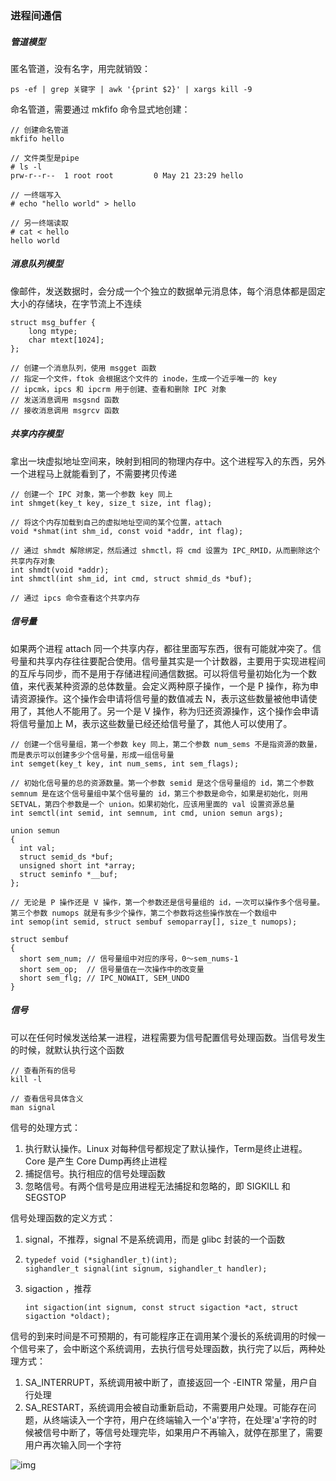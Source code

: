 ### 进程间通信

##### 管道模型

匿名管道，没有名字，用完就销毁：

```
ps -ef | grep 关键字 | awk '{print $2}' | xargs kill -9
```

命名管道，需要通过 mkfifo 命令显式地创建：

```
// 创建命名管道
mkfifo hello

// 文件类型是pipe
# ls -l
prw-r--r--  1 root root         0 May 21 23:29 hello

// 一终端写入
# echo "hello world" > hello

// 另一终端读取
# cat < hello 
hello world
```

##### 消息队列模型

像邮件，发送数据时，会分成一个个独立的数据单元消息体，每个消息体都是固定大小的存储块，在字节流上不连续

```
struct msg_buffer {
    long mtype;
    char mtext[1024];
};

// 创建一个消息队列，使用 msgget 函数
// 指定一个文件，ftok 会根据这个文件的 inode，生成一个近乎唯一的 key
// ipcmk，ipcs 和 ipcrm 用于创建、查看和删除 IPC 对象
// 发送消息调用 msgsnd 函数
// 接收消息调用 msgrcv 函数
```

##### 共享内存模型

拿出一块虚拟地址空间来，映射到相同的物理内存中。这个进程写入的东西，另外一个进程马上就能看到了，不需要拷贝传递

```
// 创建一个 IPC 对象，第一个参数 key 同上
int shmget(key_t key, size_t size, int flag);

// 将这个内存加载到自己的虚拟地址空间的某个位置，attach
void *shmat(int shm_id, const void *addr, int flag);

// 通过 shmdt 解除绑定，然后通过 shmctl，将 cmd 设置为 IPC_RMID，从而删除这个共享内存对象
int shmdt(void *addr); 
int shmctl(int shm_id, int cmd, struct shmid_ds *buf);

// 通过 ipcs 命令查看这个共享内存
```

##### 信号量

如果两个进程 attach 同一个共享内存，都往里面写东西，很有可能就冲突了。信号量和共享内存往往要配合使用。信号量其实是一个计数器，主要用于实现进程间的互斥与同步，而不是用于存储进程间通信数据。可以将信号量初始化为一个数值，来代表某种资源的总体数量。会定义两种原子操作，一个是 P 操作，称为申请资源操作。这个操作会申请将信号量的数值减去 N，表示这些数量被他申请使用了，其他人不能用了。另一个是 V 操作，称为归还资源操作，这个操作会申请将信号量加上 M，表示这些数量已经还给信号量了，其他人可以使用了。

```
// 创建一个信号量组，第一个参数 key 同上，第二个参数 num_sems 不是指资源的数量，而是表示可以创建多少个信号量，形成一组信号量
int semget(key_t key, int num_sems, int sem_flags);

// 初始化信号量的总的资源数量。第一个参数 semid 是这个信号量组的 id，第二个参数 semnum 是在这个信号量组中某个信号量的 id，第三个参数是命令，如果是初始化，则用 SETVAL，第四个参数是一个 union。如果初始化，应该用里面的 val 设置资源总量
int semctl(int semid, int semnum, int cmd, union semun args);

union semun
{
  int val;
  struct semid_ds *buf;
  unsigned short int *array;
  struct seminfo *__buf;
};

// 无论是 P 操作还是 V 操作，第一个参数还是信号量组的 id，一次可以操作多个信号量。第三个参数 numops 就是有多少个操作，第二个参数将这些操作放在一个数组中
int semop(int semid, struct sembuf semoparray[], size_t numops);

struct sembuf 
{
  short sem_num; // 信号量组中对应的序号，0～sem_nums-1
  short sem_op;  // 信号量值在一次操作中的改变量
  short sem_flg; // IPC_NOWAIT, SEM_UNDO
}
```

##### 信号

可以在任何时候发送给某一进程，进程需要为信号配置信号处理函数。当信号发生的时候，就默认执行这个函数

```
// 查看所有的信号
kill -l

// 查看信号具体含义
man signal
```

信号的处理方式：

1. 执行默认操作。Linux 对每种信号都规定了默认操作，Term是终止进程。Core 是产生 Core Dump再终止进程
2. 捕捉信号。执行相应的信号处理函数
3. 忽略信号。有两个信号是应用进程无法捕捉和忽略的，即 SIGKILL 和 SEGSTOP

信号处理函数的定义方式：

1. signal，不推荐，signal 不是系统调用，而是 glibc 封装的一个函数

1. ```
   typedef void (*sighandler_t)(int);
   sighandler_t signal(int signum, sighandler_t handler);
   ```

2. sigaction ，推荐

   ```
   int sigaction(int signum, const struct sigaction *act, struct sigaction *oldact);
   ```

信号的到来时间是不可预期的，有可能程序正在调用某个漫长的系统调用的时候一个信号来了，会中断这个系统调用，去执行信号处理函数，执行完了以后，两种处理方式：

1. SA_INTERRUPT，系统调用被中断了，直接返回一个 -EINTR 常量，用户自行处理
2. SA_RESTART，系统调用会被自动重新启动，不需要用户处理。可能存在问题，从终端读入一个字符，用户在终端输入一个'a'字符，在处理'a'字符的时候被信号中断了，等信号处理完毕，如果用户不再输入，就停在那里了，需要用户再次输入同一个字符

![img](https://static001.geekbang.org/resource/image/7c/28/7cb86c73b9e73893e6b0e0433d476928.png)

